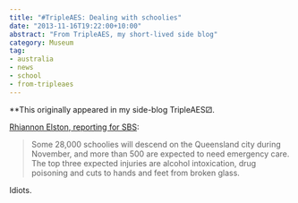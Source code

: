 ```yaml
---
title: "#TripleAES: Dealing with schoolies"
date: "2013-11-16T19:22:00+10:00"
abstract: "From TripleAES, my short-lived side blog"
category: Museum
tag:
- australia
- news
- school
- from-tripleaes
---
```

**This originally appeared in my side-blog TripleAES⚂.

[Rhiannon Elston, reporting for SBS]\:

> Some 28,000 schoolies will descend on the Queensland city during November, and more than 500 are expected to need emergency care. The top three expected injuries are alcohol intoxication, drug poisoning and cuts to hands and feet from broken glass.

Idiots.

[Rhiannon Elston, reporting for SBS]: http://www.sbs.com.au/news/article/2013/11/16/emergency-services-brace-schoolies-onslaught

